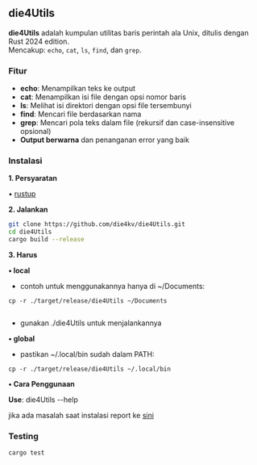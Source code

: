 ## die4Utils

**die4Utils** adalah kumpulan utilitas baris perintah ala Unix, ditulis dengan Rust 2024 edition.  
Mencakup: `echo`, `cat`, `ls`, `find`, dan `grep`.  


### Fitur  
  
- **echo**: Menampilkan teks ke output  
- **cat**: Menampilkan isi file dengan opsi nomor baris  
- **ls**: Melihat isi direktori dengan opsi file tersembunyi  
- **find**: Mencari file berdasarkan nama  
- **grep**: Mencari pola teks dalam file (rekursif dan case-insensitive opsional)  
- **Output berwarna** dan penanganan error yang baik  
  
### Instalasi  
**1. Persyaratan**

  • [rustup](https://www.rust-lang.org/learn/get-started)  
    
**2. Jalankan**

```bash  
git clone https://github.com/die4kv/die4Utils.git  
cd die4Utils 
cargo build --release  
```

**3. Harus**  

**• local**  
  
- contoh untuk menggunakannya hanya di ~/Documents:   
```
cp -r ./target/release/die4Utils ~/Documents  
  
```
- gunakan ./die4Utils untuk menjalankannya

**• global**

- pastikan  ~/.local/bin sudah dalam PATH:
```
cp -r ./target/release/die4Utils ~/.local/bin

```

**• Cara Penggunaan**  
    
  
  **Use**: die4Utils --help  
  
     
jika ada masalah saat instalasi report ke [sini](https://github.com/die4kv/die4Utils/issues)  
  
  
  
### Testing

```
cargo test
  
```
